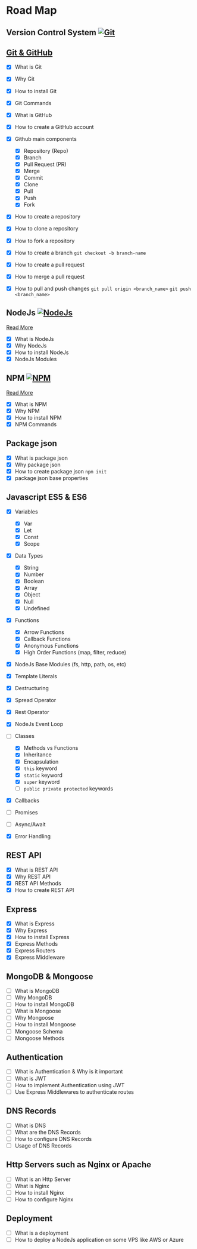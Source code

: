# Road Map

## Version Control System [![Git](https://img.shields.io/badge/Git-20.0.0-green)](https://git-scm.com/)

## [Git & GitHub](/git.MD)

- [x] What is Git
- [x] Why Git
- [x] How to install Git
- [x] Git Commands
- [x] What is GitHub
- [x] How to create a GitHub account
- [x] Github main components

  - [x] Repository (Repo)
  - [x] Branch
  - [x] Pull Request (PR)
  - [x] Merge
  - [x] Commit
  - [x] Clone
  - [x] Pull
  - [x] Push
  - [x] Fork

- [x] How to create a repository
- [x] How to clone a repository
- [x] How to fork a repository
- [x] How to create a branch `git checkout -b branch-name`
- [x] How to create a pull request
- [x] How to merge a pull request
- [x] How to pull and push changes `git pull origin <branch_name>` `git push <branch_name>`

## NodeJs [![NodeJs](https://img.shields.io/badge/NodeJs-20.0.0-green)](https://nodejs.org/en/)

[Read More](/nodeJs.md)

- [x] What is NodeJs
- [x] Why NodeJs
- [x] How to install NodeJs
- [x] NodeJs Modules

## NPM [![NPM](https://img.shields.io/badge/NPM-20.0.0-green)](https://www.npmjs.com/)

[Read More](/npm.md)

- [x] What is NPM
- [x] Why NPM
- [x] How to install NPM
- [x] NPM Commands

## Package json

- [x] What is package json
- [x] Why package json
- [x] How to create package json `npm init`
- [x] package json base properties

## Javascript ES5 & ES6

- [x] Variables
  - [x] Var
  - [x] Let
  - [x] Const
  - [x] Scope
- [x] Data Types
  - [x] String
  - [x] Number
  - [x] Boolean
  - [x] Array
  - [x] Object
  - [x] Null
  - [x] Undefined
- [x] Functions

  - [x] Arrow Functions
  - [x] Callback Functions
  - [x] Anonymous Functions
  - [x] High Order Functions (map, filter, reduce)

- [x] NodeJs Base Modules (fs, http, path, os, etc)
- [x] Template Literals
- [x] Destructuring
- [x] Spread Operator
- [x] Rest Operator
- [x] NodeJs Event Loop
- [ ] Classes
  - [x] Methods vs Functions
  - [x] Inheritance
  - [x] Encapsulation
  - [x] `this` keyword
  - [x] `static` keyword
  - [x] `super` keyword
  - [ ] `public private protected` keywords
- [x] Callbacks
- [ ] Promises
- [ ] Async/Await
- [x] Error Handling

## REST API

- [x] What is REST API
- [x] Why REST API
- [x] REST API Methods
- [x] How to create REST API

## Express

- [x] What is Express
- [x] Why Express
- [x] How to install Express
- [x] Express Methods
- [x] Express Routers
- [x] Express Middleware

## MongoDB & Mongoose

- [ ] What is MongoDB
- [ ] Why MongoDB
- [ ] How to install MongoDB
- [ ] What is Mongoose
- [ ] Why Mongoose
- [ ] How to install Mongoose
- [ ] Mongoose Schema
- [ ] Mongoose Methods

## Authentication

- [ ] What is Authentication & Why is it important
- [ ] What is JWT
- [ ] How to implement Authentication using JWT
- [ ] Use Express Middlewares to authenticate routes

## DNS Records

- [ ] What is DNS
- [ ] What are the DNS Records
- [ ] How to configure DNS Records
- [ ] Usage of DNS Records

## Http Servers such as Nginx or Apache

- [ ] What is an Http Server
- [ ] What is Nginx
- [ ] How to install Nginx
- [ ] How to configure Nginx

## Deployment

- [ ] What is a deployment
- [ ] How to deploy a NodeJs application on some VPS like AWS or Azure
